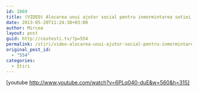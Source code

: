 ```yaml
---
id: 1869
title: (VIDEO) Alocarea unui ajutor social pentru inmormintarea sotiei
date: 2013-05-20T11:24:38+03:00
author: Mircea
layout: post
guid: http://costesti.tv/?p=554
permalink: /stiri/video-alocarea-unui-ajutor-social-pentru-inmormintarea-sotiei/
original_post_id:
  - "554"
categories:
  - Știri
---
```

[youtube http://www.youtube.com/watch?v=6PLq040-duE&w=560&h=315]